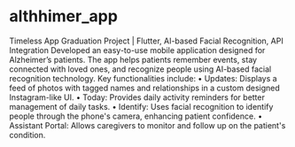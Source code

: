 # althhimer_app
Timeless App 
Graduation Project | Flutter, AI-based Facial Recognition, API Integration 
Developed an easy-to-use mobile application designed for Alzheimer’s patients. The app helps patients 
remember events, stay connected with loved ones, and recognize people using AI-based facial recognition 
technology. Key functionalities include: 
• Updates: Displays a feed of photos with tagged names and relationships in a custom
designed Instagram-like UI. 
• Today: Provides daily activity reminders for better management of daily tasks. 
• Identify: Uses facial recognition to identify people through the phone's camera, enhancing 
patient confidence. 
• Assistant Portal: Allows caregivers to monitor and follow up on the patient's condition.
